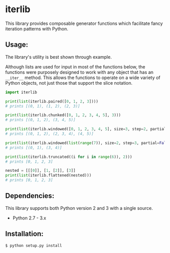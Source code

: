 iterlib
======
This library provides composable generator functions which facilitate fancy
iteration patterns with Python.

## Usage:
The library's utility is best shown through example.

Although lists are used for input in most of the functions below, the functions
were purposely designed to work with any object that has an `__iter__` method. 
This allows the functions to operate on a wide variety of Python objects, not 
just those that support the slice notation.
```python
import iterlib

print(list(iterlib.paired([0, 1, 2, 3])))
# prints [(0, 1), (1, 2), (2, 3)]

print(list(iterlib.chunked([0, 1, 2, 3, 4, 5], 3)))
# prints [(0, 1, 2), (3, 4, 5)]

print(list(iterlib.windowed([0, 1, 2, 3, 4, 5], size=3, step=2, partial=True)))
# prints [(0, 1, 2), (2, 3, 4), (4, 5)]

print(list(iterlib.windowed(list(range(7)), size=2, step=3, partial=False)))
# prints [(0, 1), (3, 4)]

print(list(iterlib.truncated((i for i in range(6)), 2)))
# prints [0, 1, 2, 3]

nested = [[[0]], [1, [2]], [3]]
print(list(iterlib.flattened(nested)))
# prints [0, 1, 2, 3]
```

## Dependencies:
This library supports both Python version 2 and 3 with a single source.
* Python 2.7 - 3.x

## Installation:
```bash
$ python setup.py install
```
